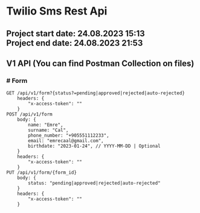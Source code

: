# Twilio Sms Rest Api
## Project start date: 24.08.2023 15:13 <br> Project end date: 24.08.2023 21:53
## V1 API (You can find Postman Collection on files)
### # Form
    GET /api/v1/form?{status?=pending|approved|rejected|auto-rejected}
        headers: {
            "x-access-token": ""
        }    
    POST /api/v1/form
        body: {
            name: "Emre",
            surname: "Cal",
            phone_number: "+905551112233",
            email: "emrecaal@gmail.com",
            birthdate: "2023-01-24", // YYYY-MM-DD | Optional
        }
        headers: {
            "x-access-token": ""
        }
    PUT /api/v1/form/{form_id}
        body: {
            status: "pending|approved|rejected|auto-rejected"
        }
        headers: {
            "x-access-token": ""
        }

